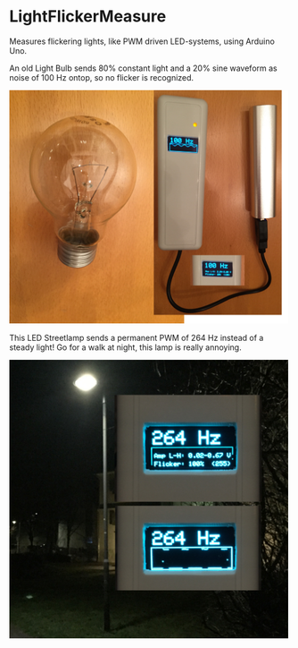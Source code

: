 # LightFlickerMeasure
Measures flickering lights, like PWM driven LED-systems, using Arduino Uno.

An old Light Bulb sends 80% constant light and a 20% sine waveform as noise of 100 Hz ontop, so no flicker is recognized.

<img src="doc/Old_Light_Bulb.jpg" width="500">

This LED Streetlamp sends a permanent PWM of 264 Hz instead of a steady light! Go for a walk at night, this lamp is really annoying.

<img src="doc/Streetlamp_264Hz.jpg" width="500">


